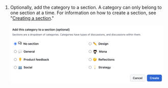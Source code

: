1. Optionally, add the category to a section. A category can only belong to one section at a time. For information on how to create a section, see "[Creating a section](#creating-a-section)."

   ![Screenshot of part of the "Create category" page, showing the option to add a category to a section.](/assets/images/help/discussions/add-category-to-section.png)
